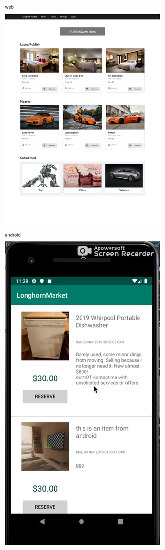 web

![image](https://github.com/UT-APT/reactNative_sny/blob/master/web.png)


android

![image](https://github.com/UT-APT/reactNative_sny/blob/master/mobile.png)
